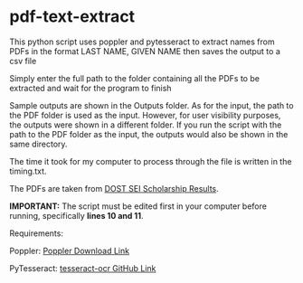 # pdf-text-extract

This python script uses poppler and pytesseract to extract names from PDFs in the format LAST NAME, GIVEN NAME then saves the output to a csv file

Simply enter the full path to the folder containing all the PDFs to be extracted and wait for the program to finish

Sample outputs are shown in the Outputs folder. As for the input, the path to the PDF folder is used as the input. However, for user visibility purposes, the outputs were shown in a different folder. If you run the script with the path to the PDF folder as the input, the outputs would also be shown in the same directory.

The time it took for my computer to process through the file is written in the timing.txt.

The PDFs are taken from [DOST SEI Scholarship Results](http://www.sei.dost.gov.ph/index.php/scholarships).

**IMPORTANT:**
The script must be edited first in your computer before running, specifically **lines 10 and 11**.

Requirements:

Poppler: [Poppler Download Link](https://poppler.freedesktop.org/)

PyTesseract: [tesseract-ocr GitHub Link](https://github.com/tesseract-ocr/tesseract)
